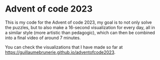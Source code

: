 # Advent of code 2023

This is my code for the Advent of code 2023, my goal is to not only solve the
puzzles, but to also make a 16-second visualization for every day, all in a
similar style (more artistic than pedagogic), which can then be combined into a
final video of around 7 minutes.

You can check the visualizations that I have made so far at
https://guillaumebrunerie.github.io/adventofcode2023.
